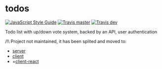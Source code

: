 # todos

[![JavaScript Style Guide](https://img.shields.io/badge/code_style-standard-brightgreen.svg)](https://standardjs.com)
[![Travis master](https://img.shields.io/travis/akabab/todos.svg)](https://travis-ci.org/akabab/todos)
[![Travis dev](https://img.shields.io/travis/akabab/todos/dev.svg)](https://travis-ci.org/akabab/todos/dev)

Todo list with up/down vote system, backed by an API, user authentication

/!\ Project not maintained, it has been splited and moved to:
- [server](https://github.com/akabab/todos-server)
- [client](https://github.com/akabab/todos-client)
- +[client-react](https://github.com/akabab/todos-client-react)
